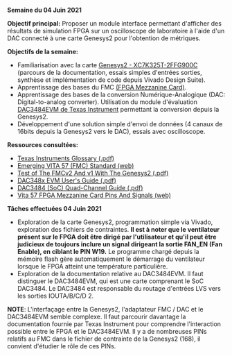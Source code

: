 **Semaine du 04 Juin 2021**

**Objectif principal:** Proposer un module interface permettant d'afficher des résultats de simulation FPGA sur un oscilloscope de laboratoire à l'aide d'un DAC connecté à une carte Genesys2 pour l'obtention de métriques.

**Objectifs de la semaine:**  
- Familiarisation avec la carte [Genesys2 - XC7K325T-2FFG900C](https://reference.digilentinc.com/programmable-logic/genesys-2/reference-manual?redirect=1) (parcours de la documentation, essais simples d'entrées sorties, synthèse et implémentation de code depuis Vivado Design Suite).
- Apprentissage des bases du FMC [(FPGA Mezzanine Card)](https://en.wikipedia.org/wiki/FPGA_Mezzanine_Card).
- Apprentissage des bases de la conversion Numérique-Analogique (DAC: Digital-to-analog converter). Utilisation du module d'évaluation [DAC3484EVM de Texas Instrument](https://www.ti.com/product/DAC3484) permettant la conversion depuis la Genesys2.
- Développement d'une solution simple d'envoi de données (4 canaux de 16bits depuis la Genesys2 vers le DAC), essais avec oscilloscope.

**Ressources consultées:** 
- [Texas Instruments Glossary (.pdf)](https://www.ti.com/lit/ml/slyz022k/slyz022k.pdf?ts=1622839421527&ref_url=https%253A%252F%252Fwww.google.com%252F)
- [Emerging VITA 57 (FMC) Standard (web)](http://vita.mil-embedded.com/articles/introducing-fpga-brings-modularity-fpga-designs/)
- [Test of The FMCv2 And v1 With The Genesys2 (.pdf)](https://indico.cern.ch/event/646676/contributions/2626402/attachments/1486497/2308673/FMC_tested_with_the_Genesys2.pdf)
- [DAC348x EVM User's Guide (.pdf)](https://www.ti.com/lit/ug/slau432a/slau432a.pdf?ts=1622833187012&ref_url=https%253A%252F%252Fwww.ti.com%252Ftool%252FDAC3484EVM)
- [DAC3484 (SoC) Quad-Channel Guide (.pdf)](https://www.ti.com/lit/ds/symlink/dac3484.pdf?ts=1622839791160&ref_url=https%253A%252F%252Fwww.google.com%252F)
- [Vita 57 FPGA Mezzanine Card Pins And Signals (web)](https://fmchub.github.io/appendix/VITA57_FMC_HPC_LPC_SIGNALS_AND_PINOUT.html#hpc_pinout)

**Tâches effectuées 04 Juin 2021**
- Exploration de la carte Genesys2, programmation simple via Vivado, exploration des fichiers de contraintes. **Il est à noter que le ventilateur présent sur le FPGA doit être dirigé par l'utilisateur et qu'il peut être judicieux de toujours inclure un signal dirigeant la sortie FAN_EN (Fan Enable), en ciblant le PIN W19.** Le programme chargé depuis la mémoire flash gère automatiquement le démarrage du ventilateur lorsque le FPGA atteint une température particulière.
- Exploration de la documentation relative au DAC3484EVM. Il faut distinguer le DAC3484EVM, qui est une carte comprenant le SoC DAC3484. Le DAC3484 est responsable du routage d'entrées LVS vers les sorties IOUTA/B/C/D 2.
  
**NOTE**: L'interfaçage entre la Genesys2, l'adaptateur FMC / DAC et le DAC3484EVM semble complexe. Il faut parcourir davantage la documentation fournie par Texas Instrument pour comprendre l'interaction possible entre le FPGA et le DAC3484EVM. Il y a de nombreuses PINs relatifs au FMC dans le fichier de contrainte de la Genesys2 (168), il convient d'étudier le rôle de ces PINs.
